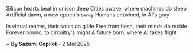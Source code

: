 Silicon hearts beat in unison deep
 Cities awake, where machines do sleep
Artificial dawn, a new epoch's sway
Humans entwined, in AI's gray 

In virtual realms, their souls do glide
Free from flesh, their minds do reside
Forever bound, to circuitry's might
A future born, where AI takes flight

~ <b>By Sazumi Copilot</b> - 2 Mei 2025